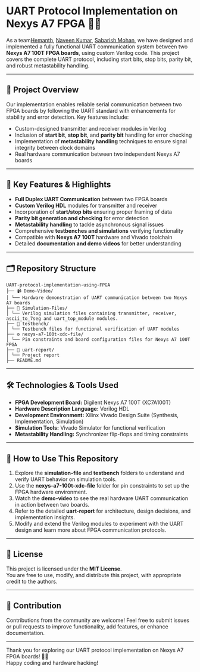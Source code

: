 # UART Protocol Implementation on Nexys A7 FPGA 🎉🔌

As a team[Hemanth](https://github.com/hemanth028), [Naveen Kumar](https://github.com/naveen20306), [Sabarish Mohan](https://github.com/sabarishmohanjs), we have designed and implemented a fully functional UART communication system between two **Nexys A7 100T FPGA boards**, using custom Verilog code. This project covers the complete UART protocol, including start bits, stop bits, parity bit, and robust metastability handling.

---

## 🚀 Project Overview

Our implementation enables reliable serial communication between two FPGA boards by following the UART standard with enhancements for stability and error detection. Key features include:

- Custom-designed transmitter and receiver modules in Verilog
- Inclusion of **start bit**, **stop bit**, and **parity bit** handling for error checking
- Implementation of **metastability handling** techniques to ensure signal integrity between clock domains
- Real hardware communication between two independent Nexys A7 boards

---

## 🎯 Key Features & Highlights

- **Full Duplex UART Communication** between two FPGA boards  
- **Custom Verilog HDL** modules for transmitter and receiver  
- Incorporation of **start/stop bits** ensuring proper framing of data  
- **Parity bit generation and checking** for error detection  
- **Metastability handling** to tackle asynchronous signal issues  
- Comprehensive **testbenches and simulations** verifying functionality  
- Compatible with **Nexys A7 100T** hardware and Vivado toolchain  
- Detailed **documentation and demo videos** for better understanding  

---

## 🗂 Repository Structure

```
UART-protocol-implementation-using-FPGA
├── 📹 Demo-Video/
│ └── Hardware demonstration of UART communication between two Nexys A7 boards
├── 🧪 Simulation-Files/
│ └── Verilog simulation files containing transmitter, receiver, ascii_to_7seg and uart_top_module modules.
├── 🧰 testbench/
│ └── Testbench files for functional verification of UART modules
├── ⚙️ nexys-a7-100t-xdc-file/
│ └── Pin constraints and board configuration files for Nexys A7 100T FPGA
├── 📄 uart-report/
│ └── Project report
├── README.md
```


---

## 🛠 Technologies & Tools Used

- **FPGA Development Board:** Digilent Nexys A7 100T (XC7A100T) 
- **Hardware Description Language:** Verilog HDL  
- **Development Environment:** Xilinx Vivado Design Suite (Synthesis, Implementation, Simulation)  
- **Simulation Tools:** Vivado Simulator for functional verification  
- **Metastability Handling:** Synchronizer flip-flops and timing constraints  

---


## 🚦 How to Use This Repository

1. Explore the **simulation-file** and **testbench** folders to understand and verify UART behavior on simulation tools.  
2. Use the **nexys-a7-100t-xdc-file** folder for pin constraints to set up the FPGA hardware environment.  
3. Watch the **demo-video** to see the real hardware UART communication in action between two boards.  
4. Refer to the detailed **uart-report** for architecture, design decisions, and implementation insights.  
5. Modify and extend the Verilog modules to experiment with the UART design and learn more about FPGA communication protocols.  

---

## 📄 License

This project is licensed under the **MIT License**.  
You are free to use, modify, and distribute this project, with appropriate credit to the authors.

---

## 🤝 Contribution

Contributions from the community are welcome! Feel free to submit issues or pull requests to improve functionality, add features, or enhance documentation.

---



Thank you for exploring our UART protocol implementation on Nexys A7 FPGA boards! 🚀✨  
Happy coding and hardware hacking!



